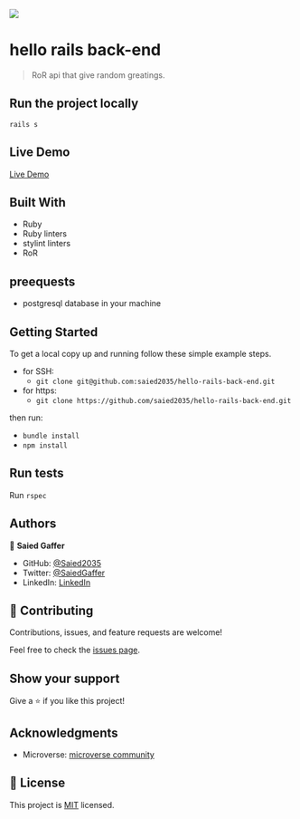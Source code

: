 ![](https://img.shields.io/badge/Microverse-blueviolet)

#  hello rails back-end

> RoR api that give random greatings. 
 
## Run the project locally 
  `rails s`

## Live Demo
[Live Demo](https://sleepy-brook-35791.herokuapp.com/messages)

  
## Built With

- Ruby
- Ruby linters
- stylint linters
- RoR

## preequests

  - postgresql database in your machine

## Getting Started

To get a local copy up and running follow these simple example steps.
- for SSH:
     - `git clone git@github.com:saied2035/hello-rails-back-end.git`
- for https:
     - `git clone https://github.com/saied2035/hello-rails-back-end.git`

then run:

- `bundle install`
- `npm install`

## Run tests
 Run `rspec`
 
## Authors

👤 **Saied Gaffer**

- GitHub: [@Saied2035](https://github.com/saied2035)
- Twitter: [@SaiedGaffer](https://twitter.com/SaiedGaffer)
- LinkedIn: [LinkedIn](https://www.linkedin.com/in/saiedgaffer/)

## 🤝 Contributing

Contributions, issues, and feature requests are welcome!

Feel free to check the [issues page](https://github.com/saied2035/hello-rails-back-end/issues).

## Show your support

Give a ⭐️ if you like this project!

## Acknowledgments

- Microverse: [microverse community](https://github.com/microverseinc)

## 📝 License

This project is [MIT](./MIT) licensed.

